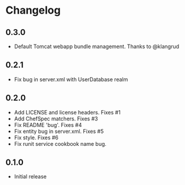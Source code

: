 # Changelog

0.3.0
---------
- Default Tomcat webapp bundle management. Thanks to @klangrud

0.2.1
---------
- Fix bug in server.xml with UserDatabase realm

0.2.0
---------
- Add LICENSE and license headers. Fixes #1
- Add ChefSpec matchers. Fixes #3
- Fix README 'bug'. Fixes #4
- Fix entity bug in server.xml. Fixes #5
- Fix style. Fixes #6
- Fix runit service cookbook name bug.

0.1.0
---------
- Initial release
